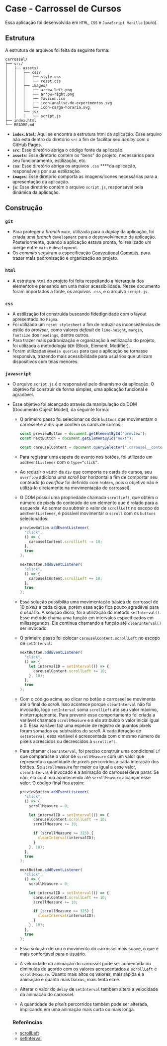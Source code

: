 # Case - Carrossel de Cursos

Essa aplicação foi desenvolvida em `HTML`, `CSS` e `JavaScript Vanilla` (puro).

## Estrutura

A estrutura de arquivos foi feita da seguinte forma:

```
carrossel/
├── src/
│   ├── assets/
│   │   ├── css/
│   │   │   ├── style.css
│   │   │   └── reset.css
│   │   ├── images/
│   │   │   ├── arrow-left.png
│   │   │   ├── arrow-right.png
│   │   │   ├── favicon.ico
│   │   │   ├── icon-analise-de-experimentos.svg
│   │   │   └── icon-carga-horaria.svg
│   │   └── js/
│   │   │   └── script.js
├── index.html
└── README.md
```

- **`index.html`**: Aqui se encontra a estrutura html da aplicação. Esse arquivo não está dentro do diretório `src` a fim de facilitar seu _deploy_ com o GitHub Pages.
- **`src`**: Esse diretório abriga o código fonte da aplicação.
- **`assets`**: Esse diretório contém os “bens” do projeto, necessários para seu funcionamento, estilização, etc.
- **`css`**: Esse diretório abriga os arquivos `.css` \*\*\*\*da aplicação, responsáveis por sua estilização.
- **`images`**: Esse diretório comporta as imagens/ícones necessárias para a apresentação da aplicação.
- **`js`**: Esse diretório contém o arquivo `script.js`, responsável pela dinâmica da aplicação.

## Construção

### `git`

- Para proteger a _branch_ `main`, utilizada para o _deploy_ da aplicação, foi criada uma _branch_ `development` para o desenvolvimento da aplicação. Posteriormente, quando a aplicação estava pronta, foi realizado um merge entre `main` e `development`.
- Os _commits_ seguiram a especificação [Conventional Commits](https://www.conventionalcommits.org/en/v1.0.0/), para trazer mais padronização e organização ao projeto.

### `html`

- A estrutura `html` do projeto foi feita respeitando a hierarquia dos elementos e pensando em uma maior acessibilidade. Nesse documento foram importados a fonte, os arquivos `.css`, e o arquivo `script.js`.

### `css`

- A estilização foi construída buscando fidedignidade com o layout apresentado no `Figma`.
- Foi utilizado um `reset stylesheet` a fim de reduzir as inconsistências de estilo do _browser_, como valores _default_ de `line-height`, `margin`, `fontsize` dos `headings`, dentre outros.
- Para trazer mais padronização e organização à estilização do projeto, foi utilizada a metodologia `BEM` (Block, Element, Modifier).
- Foram utilizadas `@media queries` para que a aplicação se tornasse responsiva, trazendo mais acessibilidade para usuários que utilizam dispositivos com telas menores.

### `javascript`

- O arquivo `script.js` é o responsável pelo dinamismo da aplicação. O objetivo foi construir de forma simples, uma aplicação funcional e agradável.
- Esse objetivo foi alcançado através da manipulação do DOM (Documento Object Model), da seguinte forma:

  - O primeiro passo foi selecionar os dois `buttons` que movimentam o carrossel e a `div` que contém os cards de cursos:

    ```jsx
    const previewButton = document.getElementById("preview");
    const nextButton = document.getElementById("next");

    const carouselContent = document.querySelector(".carousel__content");
    ```

  - Para registrar uma espera de evento nos botões, foi utilizado um `addEventListener` com o `type=”click”`.
  - Ao reduzir o `width` da `div` que comporta os cards de cursos, seu `overflow` adiciona uma _scroll bar_ horizontal a fim de comportar seu conteúdo (o _overflow_ foi definido com `hidden`, pois o objetivo não é utiliza-lo diretamente na movimentação do carrossel).
  - O DOM possuí uma propriedade chamada `scrollLeft`, que obtém o número de pixels do conteúdo de um elemento que é rolado para a esquerda. Ao somar ou subtrair o valor de `scrollLeft` no escopo do `addEventListener`, é possível movimentar o `scroll` com os `buttons` selecionados:

    ```jsx
    previewButton.addEventListener(
      "click",
      () => {
        carouselContent.scrollLeft -= 10;
      },
      true
    );

    nextButton.addEventListener(
      "click",
      () => {
        carouselContent.scrollLeft += 10;
      },
      true
    );
    ```

  - Essa solução possibilita uma movimentação básica do carrossel de 10 _pixels_ a cada clique, porém essa ação fica pouco agradável para o usuário. A solução disso, foi a utilização do método `setInterval()`. Esse método chama uma função em intervalos especificados em milissegundos. Ele continua chamando a função até `clearInterval()` ser invocado.
  - O primeiro passo foi colocar `carouselContent.scrollLeft` no escopo de `setInterval`:
    ```jsx
    nextButton.addEventListener(
      "click",
      () => {
        let intervalID = setInterval(() => {
          carouselContent.scrollLeft += 10;
        }, 10);
      },
      true
    );
    ```
  - Com o código acima, ao clicar no botão o carrossel se movimenta até o final do _scroll_. Isso acontece porque `clearInterval` não foi invocado, logo `setInterval` soma `scrollLeft` até seu valor máximo, ininterruptamente. Para prevenir esse comportamento foi criada a variável chamada `scrollMeasure` e a ela atribuído o valor inicial igual a 0. Essa variável faz uma espécie de registro de quantos pixels foram somados ou subtraídos do _scroll_. A cada iteração de `setInterval`, essa variável é acrescentada com o mesmo número de pixels acrescidos ou decrescidos à `scrollLeft`.
  - Para chamar `clearInterval`, foi preciso construir uma condicional `if` que comparasse o valor de `scrollMeasure` com um valor que representa a quantidade de _pixels_ percorridos a cada interação dos botões. Se `scrollMeasure` for maior ou igual a esse valor, `clearInterval` é invocado e a animação do carrossel deve parar. Se não, ela continua acontecendo até `scrollMeasure` alcançar esse valor. O código final fica assim:

    ```jsx
    previewButton.addEventListener(
      "click",
      () => {
        scrollMeasure = 0;

        let intervalID = setInterval(() => {
          carouselContent.scrollLeft -= 10;
          scrollMeasure += 10;

          if (scrollMeasure >= 325) {
            clearInterval(intervalID);
          }
        }, 10);
      },
      true
    );

    nextButton.addEventListener(
      "click",
      () => {
        scrollMeasure = 0;

        let intervalID = setInterval(() => {
          carouselContent.scrollLeft += 10;
          scrollMeasure += 10;

          if (scrollMeasure >= 325) {
            clearInterval(intervalID);
          }
        }, 10);
      },
      true
    );
    ```

  - Essa solução deixou o movimento do carrossel mais suave, o que é mais confortável para o usuário.
  - A velocidade da animação do carrossel pode ser aumentada ou diminuída de acordo com os valores acrescentados a `scrollLeft` e `scrollMeasure`. Quanto mais altos os valores, mais rápida é a animação e quanto mais baixos, mais lenta ela é.
  - Alterar o valor do `delay` de `setInterval` também altera a velocidade da animação do carrossel.
  - A quantidade de _pixels_ percorridos também pode ser alterada, implicando em uma animação mais curta ou mais longa.

  ### Referências

  - [scrollLeft](https://developer.mozilla.org/pt-BR/docs/Web/API/Element/scrollLeft)
  - [setInterval](https://developer.mozilla.org/pt-BR/docs/Web/API/setInterval)

